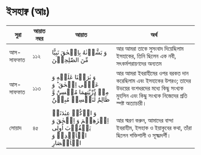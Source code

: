# ইসহাক্ব (আঃ)
|সুরা|আয়াত নম্বর|আয়াত|অর্থ|
|---|---|---|---| 
|আস-সাফফাত|১১২| وَ بَشَّرۡنٰهُ بِاِسۡحٰقَ نَبِیًّا مِّنَ الصّٰلِحِیۡنَ|আর আমরা তাকে সুসংবাদ দিয়েছিলাম ইসহাকের, তিনি ছিলেন এক নবী, সৎকর্মপরায়ণদের অন্যতম|
|আস-সাফফাত|১১৩|  وَ بٰرَكۡنَا عَلَیۡهِ وَ عَلٰۤی اِسۡحٰقَ ؕ وَ مِنۡ ذُرِّیَّتِهِمَا مُحۡسِنٌ وَّ ظَالِمٌ لِّنَفۡسِهٖ مُبِیۡنٌ|আর আমরা ইবরাহীমের ওপর বরকত দান করেছিলাম এবং ইসহাকের উপরও; তাদের উভয়ের বংশধরদের মধ্যে কিছু সংখ্যক মুহসিন এবং কিছু সংখ্যক নিজেদের প্রতি স্পষ্ট অত্যাচারী।|
|সোয়াদ|৪৫| وَ اذۡكُرۡ عِبٰدَنَاۤ اِبۡرٰهِیۡمَ وَ اِسۡحٰقَ وَ یَعۡقُوۡبَ اُولِی الۡاَیۡدِیۡ وَ الۡاَبۡصَارِ |আর স্মরণ করুন, আমাদের বান্দা ইবরাহীম, ইসহাক ও ইয়াকুবের কথা, তাঁরা ছিলেন শক্তিশালী ও সূক্ষ্মদর্শী।|
